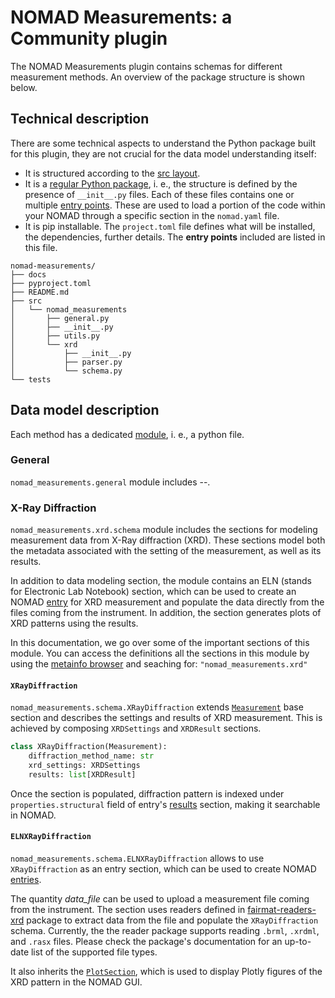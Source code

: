 # NOMAD Measurements: a Community plugin

The NOMAD Measurements plugin contains schemas for different measurement methods. 
An overview of the package structure is shown below.

## Technical description

There are some technical aspects to understand the Python package built for this plugin, they are not crucial for the data model understanding itself:

- It is structured according to the [src layout](https://packaging.python.org/en/latest/discussions/src-layout-vs-flat-layout/).
- It is a [regular Python package](https://docs.python.org/3/reference/import.html#regular-packages), i. e., the structure is defined by the presence of `__init__.py` files. Each of these files contains one or multiple [entry points](https://nomad-lab.eu/prod/v1/staging/docs/howto/plugins/plugins.html#plugin-entry-points). These are used to load a portion of the code within your NOMAD through a specific section in the `nomad.yaml` file.
- It is pip installable. The `project.toml` file defines what will be installed, the dependencies, further details. The **entry points** included are listed in this file.

```text
nomad-measurements/
├── docs
├── pyproject.toml
├── README.md
├── src
│   └── nomad_measurements
│       ├── general.py
│       ├── __init__.py
│       ├── utils.py
│       └── xrd
│           ├── __init__.py
│           ├── parser.py
│           └── schema.py
└── tests
```

## Data model description

Each method has a dedicated [module](https://docs.python.org/3/tutorial/modules.html), i. e., a python file.

### General
`nomad_measurements.general` module includes --.

### X-Ray Diffraction

`nomad_measurements.xrd.schema` module includes the sections for modeling measurement data
from X-Ray diffraction (XRD). These sections model both the metadata associated with the
setting of the measurement, as well as its results.

In addition to data modeling section, the module contains an ELN (stands for Electronic
Lab Notebook) section, which can be used to create an NOMAD 
[entry](https://nomad-lab.eu/prod/v1/docs/reference/glossary.html#entry) 
for XRD measurement
and populate the data directly from the files coming from the instrument. 
In addition, the section generates plots of XRD patterns using the results.

In this documentation, we go over some of the important sections of this module.
You can access the definitions all the sections in this module by using the 
[metainfo browser](https://nomad-lab.eu/prod/v1/oasis/gui/analyze/metainfo/nomad_measurements)
and seaching for: `"nomad_measurements.xrd"`

#### `XRayDiffraction`
`nomad_measurements.schema.XRayDiffraction` extends 
[`Measurement`](https://nomad-lab.eu/prod/v1/docs/howto/customization/base_sections.html#measurement)
base section and describes the settings and results of XRD measurement. This is achieved
by composing `XRDSettings` and `XRDResult` sections.
```py
class XRayDiffraction(Measurement):
    diffraction_method_name: str
    xrd_settings: XRDSettings
    results: list[XRDResult]
```
Once the section is populated, diffraction pattern is indexed under 
`properties.structural` field of entry's 
[results](https://nomad-lab.eu/prod/v1/docs/reference/glossary.html#results-section-results)
section, making it searchable in NOMAD.

#### `ELNXRayDiffraction`
`nomad_measurements.schema.ELNXRayDiffraction` allows to use
`XRayDiffraction` as an entry section, which can be used to 
create NOMAD [entries](https://nomad-lab.eu/prod/v1/docs/reference/glossary.html#entry).

The quantity *data_file* can be used to upload a measurement file
coming from the instrument. The section uses readers defined in 
[fairmat-readers-xrd](https://pypi.org/project/fairmat-readers-xrd/) package to extract
data from the file and populate the `XRayDiffraction` schema. Currently, the
the reader package supports reading `.brml`, `.xrdml`, and `.rasx` files. Please check
the package's documentation for an up-to-date list of the supported file types.

It also inherits the 
[`PlotSection`](https://nomad-lab.eu/prod/v1/docs/reference/annotations.html#plot),
which is used to display Plotly figures of the XRD pattern in the NOMAD GUI.






